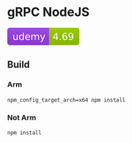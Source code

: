 # gRPC NodeJS

![Udemy](.github/badges/udemy.svg)

## Build

### Arm

```
npm_config_target_arch=x64 npm install
```

### Not Arm

```
npm install
```